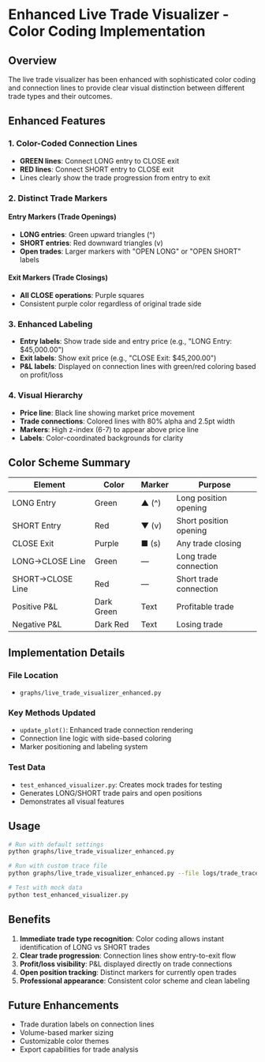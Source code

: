 # Enhanced Live Trade Visualizer - Color Coding Implementation

## Overview
The live trade visualizer has been enhanced with sophisticated color coding and connection lines to provide clear visual distinction between different trade types and their outcomes.

## Enhanced Features

### 1. Color-Coded Connection Lines
- **GREEN lines**: Connect LONG entry to CLOSE exit
- **RED lines**: Connect SHORT entry to CLOSE exit
- Lines clearly show the trade progression from entry to exit

### 2. Distinct Trade Markers

#### Entry Markers (Trade Openings)
- **LONG entries**: Green upward triangles (^)
- **SHORT entries**: Red downward triangles (v)
- **Open trades**: Larger markers with "OPEN LONG" or "OPEN SHORT" labels

#### Exit Markers (Trade Closings)  
- **All CLOSE operations**: Purple squares
- Consistent purple color regardless of original trade side

### 3. Enhanced Labeling
- **Entry labels**: Show trade side and entry price (e.g., "LONG Entry: $45,000.00")
- **Exit labels**: Show exit price (e.g., "CLOSE Exit: $45,200.00")
- **P&L labels**: Displayed on connection lines with green/red coloring based on profit/loss

### 4. Visual Hierarchy
- **Price line**: Black line showing market price movement
- **Trade connections**: Colored lines with 80% alpha and 2.5pt width
- **Markers**: High z-index (6-7) to appear above price line
- **Labels**: Color-coordinated backgrounds for clarity

## Color Scheme Summary

| Element | Color | Marker | Purpose |
|---------|-------|--------|---------|
| LONG Entry | Green | ▲ (^) | Long position opening |
| SHORT Entry | Red | ▼ (v) | Short position opening |
| CLOSE Exit | Purple | ■ (s) | Any trade closing |
| LONG→CLOSE Line | Green | — | Long trade connection |
| SHORT→CLOSE Line | Red | — | Short trade connection |
| Positive P&L | Dark Green | Text | Profitable trade |
| Negative P&L | Dark Red | Text | Losing trade |

## Implementation Details

### File Location
- `graphs/live_trade_visualizer_enhanced.py`

### Key Methods Updated
- `update_plot()`: Enhanced trade connection rendering
- Connection line logic with side-based coloring
- Marker positioning and labeling system

### Test Data
- `test_enhanced_visualizer.py`: Creates mock trades for testing
- Generates LONG/SHORT trade pairs and open positions
- Demonstrates all visual features

## Usage
```bash
# Run with default settings
python graphs/live_trade_visualizer_enhanced.py

# Run with custom trace file
python graphs/live_trade_visualizer_enhanced.py --file logs/trade_traces/trade_traces.jsonl

# Test with mock data
python test_enhanced_visualizer.py
```

## Benefits
1. **Immediate trade type recognition**: Color coding allows instant identification of LONG vs SHORT trades
2. **Clear trade progression**: Connection lines show entry-to-exit flow
3. **Profit/loss visibility**: P&L displayed directly on trade connections
4. **Open position tracking**: Distinct markers for currently open trades
5. **Professional appearance**: Consistent color scheme and clean labeling

## Future Enhancements
- Trade duration labels on connection lines
- Volume-based marker sizing
- Customizable color themes
- Export capabilities for trade analysis
